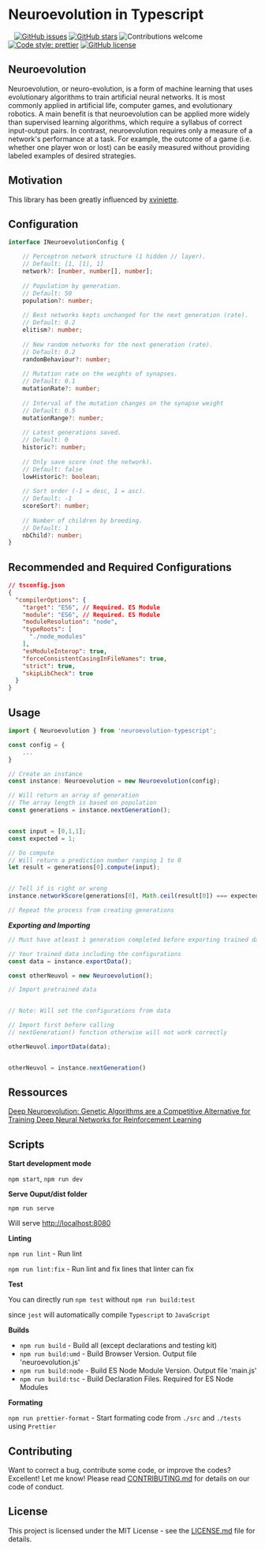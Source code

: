 # Neuroevolution in Typescript

&nbsp;&nbsp;
[![GitHub issues](https://img.shields.io/github/issues/digitsensitive/neuroevolution-typescript.svg)](https://github.com/digitsensitive/neuroevolution-typescript/issues)
[![GitHub stars](https://img.shields.io/github/stars/digitsensitive/neuroevolution-typescript.svg)](https://github.com/digitsensitive/neuroevolution-typescript/stargazers)
![Contributions welcome](https://img.shields.io/badge/contributions-welcome-orange.svg)
[![Code style: prettier](https://img.shields.io/badge/code_style-prettier-ff69b4.svg)](https://github.com/prettier/prettier)
[![GitHub license](https://img.shields.io/github/license/digitsensitive/neuroevolution-typescript.svg)](https://github.com/digitsensitive/neuroevolution-typescript)

## Neuroevolution

Neuroevolution, or neuro-evolution, is a form of machine learning that uses evolutionary algorithms to train artificial neural networks.
It is most commonly applied in artificial life, computer games, and evolutionary robotics. A main benefit is that neuroevolution can be applied more
widely than supervised learning algorithms, which require a syllabus of correct input-output pairs. In contrast, neuroevolution requires only a measure
of a network's performance at a task. For example, the outcome of a game (i.e. whether one player won or lost) can be easily measured without providing
labeled examples of desired strategies.

## Motivation

This library has been greatly influenced by [xviniette](https://github.com/xviniette/FlappyLearning).

## Configuration

```ts
interface INeuroevolutionConfig {

    // Perceptron network structure (1 hidden // layer).
    // Default: [1, [1], 1]
    network?: [number, number[], number];
    
    // Population by generation.
    // Default: 50
    population?: number;
    
    // Best networks kepts unchanged for the next generation (rate).
    // Default: 0.2
    elitism?: number;
    
    // New random networks for the next generation (rate).
    // Default: 0.2
    randomBehaviour?: number;
    
    // Mutation rate on the weights of synapses.
    // Default: 0.1
    mutationRate?: number;
    
    // Interval of the mutation changes on the synapse weight
    // Default: 0.5
    mutationRange?: number;
    
    // Latest generations saved.
    // Default: 0
    historic?: number;
    
    // Only save score (not the network).
    // Default: false
    lowHistoric?: boolean;
    
    // Sort order (-1 = desc, 1 = asc).
    // Default: -1
    scoreSort?: number;
    
    // Number of children by breeding.
    // Default: 1
    nbChild?: number;
}
```

## Recommended and Required Configurations
```json
// tsconfig.json
{
  "compilerOptions": {
    "target": "ES6", // Required. ES Module
    "module": "ES6", // Required. ES Module
    "moduleResolution": "node",
    "typeRoots": [
      "./node_modules"
    ],
    "esModuleInterop": true,
    "forceConsistentCasingInFileNames": true,
    "strict": true,
    "skipLibCheck": true
  }
}
```

## Usage

```ts
import { Neuroevolution } from 'neuroevolution-typescript';

const config = {
    ...
}

// Create an instance 
const instance: Neuroevolution = new Neuroevolution(config);

// Will return an array of generation
// The array length is based on population
const generations = instance.nextGeneration();


const input = [0,1,1];
const expected = 1;

// Do compute
// Will return a prediction number ranging 1 to 0
let result = generations[0].compute(input);


// Tell if is right or wrong
instance.networkScore(generations[0], Math.ceil(result[0]) === expected);

// Repeat the process from creating generations

```

***Exporting and Importing***

```ts
// Must have atleast 1 generation completed before exporting trained data

// Your trained data including the configurations
const data = instance.exportData();

const otherNeuvol = new Neuroevolution();

// Import pretrained data


// Note: Will set the configurations from data

// Import first before calling
// nextGeneration() function otherwise will not work correctly

otherNeuvol.importData(data);


otherNeuvol = instance.nextGeneration()

```


## Ressources

[Deep Neuroevolution: Genetic Algorithms are a Competitive Alternative for
Training Deep Neural Networks for Reinforcement Learning](https://arxiv.org/pdf/1712.06567.pdf)  

## Scripts

__Start development mode__

`npm start`, `npm run dev`

__Serve Ouput/dist folder__

`npm run serve`

Will serve [http://localhost:8080](http://localhost:8080)

__Linting__

`npm run lint` - Run lint

`npm run lint:fix` - Run lint and fix lines that linter can fix

__Test__

You can directly run `npm test` without `npm run build:test`

since `jest` will automatically compile `Typescript` to `JavaScript` 

__Builds__

- `npm run build` - Build all (except declarations and testing kit)
- `npm run build:umd` - Build Browser Version. Output file 'neuroevolution.js'
- `npm run build:node` - Build ES Node Module Version. Output file 'main.js'
- `npm run build:tsc` - Build Declaration Files. Required for ES Node Modules

__Formating__

`npm run prettier-format` - Start formating code from `./src` and `./tests` using `Prettier`

## Contributing

Want to correct a bug, contribute some code, or improve the codes? Excellent! Let me know!
Please read [CONTRIBUTING.md](https://github.com/digitsensitive/neuroevolution-typescript/blob/master/CONTRIBUTING.md) for details on our code of conduct.

## License

This project is licensed under the MIT License - see the [LICENSE.md](https://github.com/digitsensitive/neuroevolution-typescript/blob/master/LICENSE) file for details.
